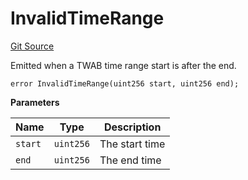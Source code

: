 # InvalidTimeRange
[Git Source](https://dapp-devs.com/ssh://git@git.2222/lumos-labs/rusd/rusd-contracts/rusd-evm-contracts/blob/c89eeb1e740ab933cc296c4ed9d03110b942680f/src/lib/TwabLib.sol)

Emitted when a TWAB time range start is after the end.


```solidity
error InvalidTimeRange(uint256 start, uint256 end);
```

**Parameters**

|Name|Type|Description|
|----|----|-----------|
|`start`|`uint256`|The start time|
|`end`|`uint256`|The end time|

